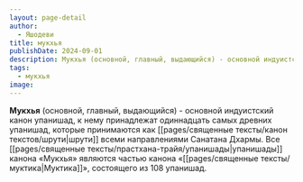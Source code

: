 ```yaml
---
layout: page-detail
author:
  - Яшодеви
title: мукхья
publishDate: 2024-09-01
description: Мукхья (основной, главный, выдающийся) - основной индуистский канон упанишад, к нему принадлежат одиннадцать самых древних упанишад, которые принимаются как шрути всеми направлениями Санатана Дхармы. Все упанишады канона «Мукхья» являются частью канона «Муктика», состоящего из 108 упанишад.
tags:
  - мукхья
image:
---
```

**Мукхья** (основной, главный, выдающийся) - основной индуистский канон упанишад, к нему принадлежат одиннадцать самых древних упанишад, которые принимаются как [[pages/священные тексты/канон текстов/шрути|шрути]] всеми направлениями Санатана Дхармы. Все [[pages/священные тексты/прастхана-трайя/упанишады|упанишады]] канона «Мукхья» являются частью канона «[[pages/священные тексты/муктика|Муктика]]», состоящего из 108 упанишад.

